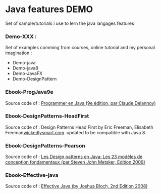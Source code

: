 # Java features DEMO

Set of sample/tutorials i use to lern the java langages features


### Demo-XXX : 

Set of examples comming from courses, online tutorial and my personal imagination :
* Demo-java
* Demo-java8
* Demo-JavaFX
* Demo-DesignPattern


### Ebook-ProgJava9e
Source code of : [Programmer en Java  (9e édition, par Claude Delannoy) ](http://www.eyrolles.com/Informatique/Livre/programmer-en-java-9782212140071)

### Ebook-DesignPatterns-HeadFirst
Source code of : Design Patterns Head First by  Eric Freeman, Elisabeth Freeman<a href="http://wickedlysmart.com/head-first-design-patterns/">wickedlysmart.com</a>.
updated to be compatible with Java 8. 


### Ebook-DesignPatterns-Pearson 
Source code of : [Les Design patterns en Java: Les 23 modèles de conception fondamentaux (par Steven John Metsker, Edition 2009) ](https://www.amazon.fr/Design-patterns-Java-conception-fondamentaux/dp/2744023965)

### Ebook-Effective-java
Source code of : [Effective Java (by Joshua Bloch, 2nd Edition 2008)](http://www.eyrolles.com/Informatique/Livre/programmer-en-java-9782212140071)

